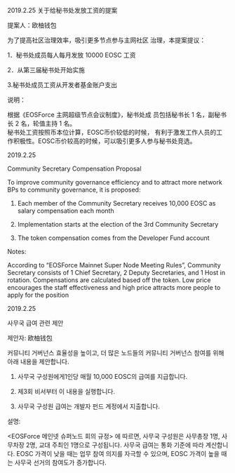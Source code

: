 
2019.2.25
关于给秘书处发放工资的提案   

提案人：欧柚钱包     

为了提高社区治理效率，吸引更多节点参与主网社区 治理，本提案提议：    

1．秘书处成员每人每月发放 10000 EOSC 工资    

2．从第三届秘书处开始实施

3.秘书处成员工资从开发者基金账户支出    

说明：   

根据《EOSForce 主网超级节点会议制度》，秘书处成 员包括秘书长 1 名，副秘书长 2 名，轮值主持 1 名。   
秘书处工资按照币本位计算，EOSC币价较低的时候， 有利于激发工作人员的工作积极性。EOSC币价较高的时候，可以吸引更多人参与秘书处竞选。   


2019.2.25

Community Secretary Compensation Proposal

To improve community governance efficiency and to attract more network BPs to community governance, it is proposed:

1. Each member of the Community Secretary receives 10,000 EOSC as salary compensation each month

2. Implementation starts at the election of the 3rd Community Secretary

3. The token compensation comes from the Developer Fund account

Notes:

According to “EOSForce Mainnet Super Node Meeting Rules”, Community Secretary consists of 1 Chief Secretary, 2 Deputy Secretaries, and 1 Host in rotation.
Compensations are calculated based off the token. Low price encourages the staff effectiveness and high price attracts more people to apply for the position


2019.2.25

사무국 급여 관련 제안

제안자: 欧柚钱包 

커뮤니티 거버넌스 효율성을 높이고, 더 많은 노드들의 커뮤니티 거버넌스 참여를 위해 아래 내용을 제안합니다.

1. 사무국 구성원에게1인당 매월 10,000 EOSC의 급여를 지급합니다.

2. 제3회 비서부터 이 내용을 실행합니다.

3. 사무국 구성원 급여는 개발자 펀드 계정에서 지출합니다. 

설명:

<EOSForce 메인넷 슈퍼노드 회의 규정> 에 따르면, 사무국 구성원은 사무총장 1명, 사무차장 2명, 교대 주최인 1명으로 구성됩니다.
사무국 급여는 통화 기준에 따라 계산합니다. EOSC 가격이 낮을 때는 업무 참여 의지를 자극할 수 있으며, EOSC 가격이 높을 때는 사무국 선거의 참여도가 증가합니다.               
